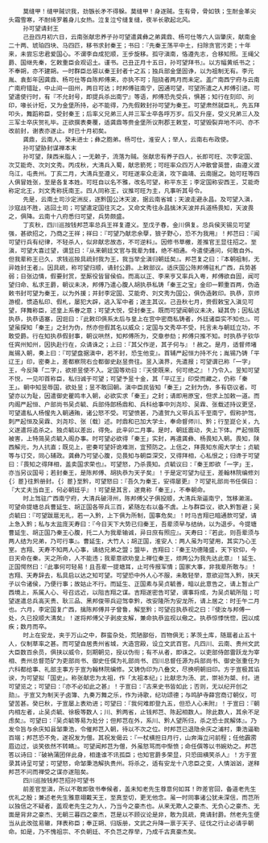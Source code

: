 <!-- { "loadSidebar": true } -->
        莫缝甲！缝甲贼识我，劲镞长矛不得躲。莫缝甲！身逐贼。生有骨，骨如铁；生耐金革尖头霜雪寒，不耐绮罗着身儿女热。泣复泣兮缝复缝，夜半长歌起北风。
        孙可望请封王
        己丑四月初六日，云南张献忠养子孙可望遣龚彝之弟龚鼎、杨可仕等六人诣肇庆，献南金二十两、琥珀四块、马四匹，移书求封秦王；书曰：『先秦王荡平中土，扫除贪官污吏；十年来，未尝忘忠君爱国心。不谓李自成犯顺，王步旋移。孤守滇南，恪遵先志，合移知照。王绳父爵、国继先秦，乞敕重臣会观诏土。谨书。己丑正月十五日，孙可望拜书』。以方幅黄纸书之；不奉朔，亦不建朔。一时群臣怂惥以秦王封者十之五；独兵部金堡固诤，以为祖制无有。李元胤、袁彭年因龚鼎、杨可仕等自陈邦傅来，亦执不可；阻挠者两月而未定。盖广南西宁府与云南广南府错趾，中止间一田州，两日可达；时邦傅驻南宁，因通可望，可望所遣之人邦傅引进。可望遣使行时，有『不允封号，即提兵杀出南宁』等语，邦傅恐先受兵，惧甚；知行在刻印、刓印，喙长计短，又为金堡所持，必不能得，乃先假敕封孙可望为秦王。可望肃然就臣礼，先五拜叩头，舞蹈称臣，受封秦王；后率义兄弟三人并三军士卒各呼万岁。后又升座，受义兄弟三人及三军士卒庆贺礼毕。正欲撰表奏覆，适龚鼎等赍金堡所议荆郡王敕至，可望毁裂弃地不问、亦不改前封，谢表亦遂止。时已十月初矣。
        龚鼎，云南人，癸未进士；彝之胞弟。杨可仕，淮安人；举人，云南右布政使。
        孙可望胁封谋禅本末
        孙可望，陕西米脂人；一无赖子，流落为贼。张献忠有养子四人，长即可旺、次李定国、次艾能奇、次刘文秀。丙戌秋，大清兵入蜀，献忠箭死；可旺率众四万人冲散曾英营，由遵义渡乌江，屯贵州。丁亥二月，大清兵至遵义，可旺遂率众走滇，攻下曲靖、云南据之。始可旺等四人俱冒姓张，至是各复本姓。可旺自以名不雅，改名可望，称平东王；李定国称安西王，艾能奇称定北王，刘文秀称抚南王。四人同称王，议推可旺为主，凡事听其号令。
        先是，云南土司沙定洲反，逐黔国公沐天波，据云南省城；天波走避永昌。及可望入滇，沙寇战不胜，逃回土司；可望遣定国往灭之。又命文秀往永昌擒沐天波并兵道杨畏知，天波畏之，俱降。云南十八府悉归可望，兵势颇盛。
        丁亥秋，四川巡按钱邦芑率总兵王祥复遵义。至戊子春，金川俱复。总兵侯天锡见可望强，甚欲招之，乃商之王祥；祥曰：『可望乃献忠余孽，狼子野心，恐不为我用』！邦芑曰：『闻可望行兵有纪律，不轻杀人，似非献忠故态，不可逆料』。因修书草檄，差推官王显往招之。至滇，可望大喜过望，谓显曰：『从来朝廷文官与我辈为雠，绝不相通。今遣使通问，何敢自外。但我辈称王已久，求钱巡按具疏封我为王，我当举全滇归朝廷矣』。邦芑复之曰：『本朝祖制，无异姓封王者』。因具疏，称可望归顺，请封公爵。上敕部议。适庆国公陈邦傅驻札广西，兵势甚弱；日张边情，假要封赏，至厮役皆冒侯伯。而高以正、李来亨又率兵入粤，邦傅欲自固，闻可望归命、私求王爵，朝议未决，邦傅乃遣心腹人胡执恭私铸「秦王之宝」金印一颗重百两，伪造敕书封可望为秦王，以为外援；并封李定国、艾能奇、刘文秀为国公，俱伪造敕印。执恭，京师游棍，惯造私印、假札，屡犯大辟，逃入军中者；遂主其议。己丑秋七月，赍假敕宝入滇见可望，拜舞称臣，述皇上系眷之意；可望大悦，受封秦王。既而可望闻朝议未决，疑其伪；因私诘执恭，执恭语塞，因诳曰：『此敕印俱系太后与皇上在宫中密商私铸者，外廷诸臣实不知也』。可望虽探知「秦王」之封为伪，然亦但假其名以威众；定国与文秀卒不受，托言未与朝廷立功，不敢受爵。行在知执恭假封事，朝议哄然，知邦傅所为，交章参劾；邦傅只推不知。时执恭子钦华任宾州知州，因执赴行在，众请诛之；上曰：『其父作逆，其子何与』！赦之。是月，适督师堵胤锡入朝，奏上曰：『可望盘据滇中，若不封，恐生他变』。首辅严起恒力持不允；胤锡乃铸「平辽王」印，密奏上，差都察院右佥都御史赵昱赍往。昱入滇界，先遣报；可望谓已称「一字」王，今反降「二字」，欲拒昱使不入。定国等劝曰：『天使既来，何可绝之』！乃令入。昱知可望不悦，一见叩首称臣，私归诚于可望；可望予昱十金，其「平辽王」印受而藏之，仍称「秦王」。朝中知昱辱国，欲处昱；昱不敢回朝。滇中臣民皆知「秦王」之封为伪，多有窃议者。可望亦以为耻，因遣御史瞿鸣丰入朝，必欲实求「秦王」之封；请即用原宝，但求上加敕一道。而内阁严起恒、户部尚书吴贞毓、兵部侍郎杨鼎和、兵科给事中刘尧珍、吴霖、张载述持议更坚，可望遣私人杨惺先入朝通贿，诸公怒不受。可望愤甚，乃遣贺九义带兵五千至南宁，假称护驾，刺严起恒及吴霖、刘尧珍、张〔载〕述。时鼎和已加大学士，奉命督师川、黔；行至崑仑关，九义遂遣将追杀之。独贞毓以差出，得免。此辛卯二月事。是时，朝廷震动，失上下体。严起恒既被害，上特简吴贞毓入阁办事。时可望必欲得「秦王」实封，再遣龚彝、杨畏知入朝。畏知，陕西解元，为人抗直；既见上，密奏可望奸诡难测，宜预防之。上信之，拜畏知东阁大学士；贞毓等与订交，同心辅政。龚彝乃可望心腹，见畏知与朝臣深交，又得拜相，心私恨之；归谗于可望曰：『畏知之得拜相，盖卖国求荣也』。可望怒，乃杀畏知。贞毓议曰：『秦王即欲「一字」王，亦当另议国号；若封秦王，是陈邦傅、胡执恭为天子矣』！于是定可望为征王，差翰林院编修刘{氵茞}往黔册封。{氵茞}至黔，可望怒曰：『吾久为秦王，安得屡更』？可望礼部尚书任僎曰：『大丈夫当自王，何必朝廷乎』！可望是其言，遂竟称「秦王」，不奉朝命。
        时上驾驻广西南宁府，大清兵破浔州，陈邦傅父子俱投顺，大清兵渐逼南宁，驾移濑湍。可望命提塘总兵曹延生、胡正国各带兵三百，紧随左右以备不虞。上与群臣议，欲入黔暂避；吴贞毓曰：『可望跋扈无礼，若一入黔，上下俱为所制，国事危矣』！时马吉翔已暗通款可望，请上急入黔；私与太监庞天寿曰：『今日天下大势已归秦王，吾辈须早与结纳，以为退步。今提塘曹延生、胡正国乃秦王心腹，托二人为我辈输诚，异日庶有照应』。天寿曰：『若此，则吾辈须与两人结为兄弟，乃可行事』。曹延生，大竹人；胡正国，淮安人：两人虽为可望用，其实乃心王室。吉翔、天寿不知两人心事，请结兄弟之盟；盟毕，吉翔曰：『秦王功德隆盛，天下钦仰，今日天命在秦。天之所命，人不能违；我辈意欲劝皇上禅位秦王，烦两公为我先达此意』！延生、正国愕然曰：『此事何可轻易！且吾辈一提塘耳，止可传报军情；国家大事，非我辈所敢与』！吉翔、天寿辞去，私具启以达之知可望。可望恐中外人心不服，未敢轻举，意欲迎驾入黔，挟天子以令诸侯，乃便行事；故姑止不行。而延生、正国素与吴贞毓善，暗以此意告之，请上暂止广西境上，系属人心、号召远近，以阻吉翔之谋。吉翔遂密告可望，谓事将成，为吴贞毓所阻；可望遂遣总兵高天贵、耿三品、黑邦俊带兵迎驾幸黔，改安隆所为安龙所，请上居之：时壬午二月也。六月，李定国复广西，擒陈邦傅并子曾鲁，解至黔；可望召执恭视之曰：『使汝与邦傅一处，久已投顺大清矣』！遂将邦傅父子剥皮支解，兼命执恭监视以儆之。执恭惊悸恍惚，因以成疾；数月而卒。
        时上在安龙，夹于万山之中，群蛮杂处，荒陋鄙俗，百物俱无；茅茨土库，随扈者止五十人，仪制草率之甚。而可望自居贵州省城，大造宫殿，设立文武百官。凡四川、云南、贵州文武大臣数百余员，俱挟以威令，刻期朝见，授以伪衔；有不从者，即诛之。以吏部侍郎雷跃龙为宰相、贵州总督范矿为吏部尚书、御史任僎为礼部尚书、四川总督任源为兵部尚书、御史张重任为六科都给事、礼部主事方于宣为翰林院编修。又铸伪印为八叠文，尽换明朝旧印。方于宣极其谄谀，为可望拟「国史」。称张献忠为太祖，作「太祖本纪」；比献忠为汤、武，崇祯为桀、纣。进可望览之；可望曰：『亦不必如此之甚』！于宣曰：『古来史书皆如此；否则，无以纪开创之勋』。于宣又为制天子卤簿、九奏万舞之乐，作为诗歌，纪功颂德；与鸣胪寺薛宫商订朝仪，可望苦甚。癸巳秋，于宣屡上表劝进；可望曰：『我何难即登九五，但恐人心未附』！于宣曰：『朝内相左者，止吴贞毓、徐极等数人；川、黔两省，止钱邦芑、陈起相数人。除此数人，其余不足虑矣』。可望曰：『吴贞毓等易为处分；但邦芑在外，系川、黔人望所归，杀之恐士民解体』。乃发令旨与余庆知县邹秉浩，令催邦芑入朝，待以不次之位。时邦芑已退隐余庆之浦村，秉浩逼勒百端；邦芑恐不免，遂祝发为僧。其祝发偈云：『一杖横担日月行，山奔海立问前程；任他霹雳眉边过，谈笑依然不转睛』。可望闻邦芑为僧，外虽怒骂而中惭愤；命任僎等以书婉劝之。邦芑答以诗曰：『破衲蒲团伴此身，相逢谁不讯孤臣；也知官爵多荣显，只恐田横笑杀人』！方于宣录其诗呈可望；可望怒，命邹秉浩解执贵州。将杀之，适有安龙十八忠臣之变，人情汹汹，遂释邦芑不问而禅受之谋亦遂阻矣。
        四川巡按钱邦芑招孙可望书
        前差官至滇，所以不敢即致书奉候者，盖未知老先生尊意何如耳！昨差官回，备道老先生优礼之殷；兼述老先生雅意翊戴天王，至真至切，更无他念。虽一时同事诸公犹未深信，而芑所以独信之不疑者，盖观老先生之为人，乃当今之豪杰也。从来无欺人之豪杰、无负心之豪杰、无面是背非之豪杰、无朝三暮四之豪杰，芑是以不顾议论是非，敢为具疏，竟请封爵。然老先生便当从此改弦易辙，拜表称臣；奉正朔、归版册，文武之升降一禀于天子、征伐之行止必请乎朝命。如是，乃不愧祖宗、不负朝廷、不负芑之荐举，乃成千古真豪杰矣。
